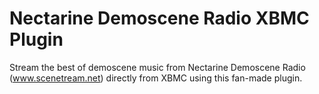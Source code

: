 Nectarine Demoscene Radio XBMC Plugin
=====================================

Stream the best of demoscene music from Nectarine Demoscene Radio (www.scenetream.net) directly from XBMC using this fan-made plugin.
